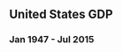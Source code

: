 <h2 id="title">United States GDP</h2>
<h3>Jan 1947 - Jul 2015</h3>
<div id="container">
</div>
<div id="tooltip"></div>
